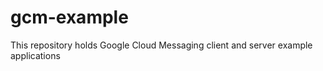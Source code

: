 gcm-example
===========

This repository holds Google Cloud Messaging client and server example applications
